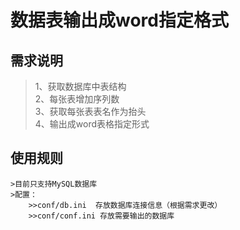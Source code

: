 数据表输出成word指定格式
=====
需求说明
---
>1、获取数据库中表结构  
>2、每张表增加序列数  
>3、获取每张表表名作为抬头  
>4、输出成word表格指定形式  

使用规则
---
    >目前只支持MySQL数据库  
    >配置：  
        >>conf/db.ini  存放数据库连接信息（根据需求更改）  
        >>conf/conf.ini 存放需要输出的数据库  
